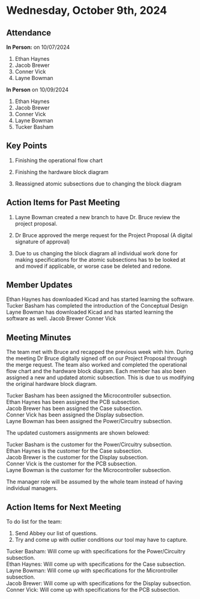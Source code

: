 # Wednesday, October 9th, 2024

## Attendance
**In Person:** on 10/07/2024
1. Ethan Haynes
2. Jacob Brewer
3. Conner Vick
4. Layne Bowman

**In Person** on 10/09/2024
1. Ethan Haynes
2. Jacob Brewer
3. Conner Vick
4. Layne Bowman
5. Tucker Basham

## Key Points
1. Finishing the operational flow chart

2. Finishing the hardware block diagram

3. Reassigned atomic subsections due to changing the block diagram
   
## Action Items for Past Meeting
1. Layne Bowman created a new branch to have Dr. Bruce review the project proposal.

2. Dr Bruce approved the merge request for the Project Proposal (A digital signature of approval)

3. Due to us changing the block diagram all individual work done for making specifications for the atomic subsections has to be looked at and moved if applicable, or worse case be deleted and redone.

## Member Updates
Ethan Haynes has downloaded Kicad and has started learning the software.
Tucker Basham has completed the introduction of the Conceptual Design
Layne Bowman has downloaded Kicad and has started learning the software as well.
Jacob Brewer 
Conner Vick 

## Meeting Minutes
The team met with Bruce and recapped the previous week with him. During the meeting Dr Bruce digitally signed off on our Project Proposal through the merge request. The team also worked and completed the operational flow chart and the hardware block diagram. Each member has also been assigned a new and updated atomic subsection. This is due to us modifying the original hardware block diagram.

Tucker Basham has been assigned the Microcontroller subsection.  
Ethan Haynes has been assigned the PCB subsection.  
Jacob Brewer has been assigned the Case subsection.  
Conner Vick has been assigned the Display subsection.  
Layne Bowman has been assigned the Power/Circuitry subsection.  

The updated customers assignments are shown belowed:  

Tucker Basham is the customer for the Power/Circuitry subsection.  
Ethan Haynes is the customer for the Case subsection.  
Jacob Brewer is the customer for the Display subsection.  
Conner Vick is the customer for the PCB subsection.  
Layne Bowman is the customer for the Microcontroller subsection.  

The manager role will be assumed by the whole team instead of having individual managers.  


## Action Items for Next Meeting
To do list for the team:  
1. Send Abbey our list of questions.
2. Try and come up with outlier conditions our tool may have to capture.

Tucker Basham: Will come up with specifications for the Power/Circuitry subsection.  
Ethan Haynes: Will come up with specifications for the Case subsection.  
Layne Bowman: Will come up with specifications for the Microntroller subsection.  
Jacob Brewer: Will come up with specifications for the Display subsection.  
Conner Vick: Will come up with specifications for the PCB subsection.  

